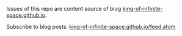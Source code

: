 Issues of this repo are content source of blog [king-of-infinite-space.github.io](https://king-of-infinite-space.github.io).

Subscribe to blog posts: [king-of-infinite-space.github.io/feed.atom](https://king-of-infinite-space.github.io/feed.atom)
